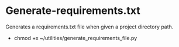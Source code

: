 # Generate-requirements.txt

Generates a requirements.txt file when given a project directory path.

* chmod +x ~/utilities/generate_requirements_file.py
